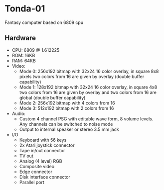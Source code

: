# Tonda-01
Fantasy computer based on 6809 cpu

## Hardware

* CPU: 6809 @ 1.612225
* ROM: 16KB
* RAM: 64KB
* Video: 
  * Mode 0: 256x192 bitmap with 32x24 16 color overlay, in square 8x8 pixels two colors from 16 are given by overlay (double buffer capability)
  * Mode 1: 128x192 bitmap with 32x24 16 color overlay, in square 4x8 two colors from 16 are given by overlay and two colors from 16 are global (double buffer capability)
  * Mode 2: 256x192 bitmap with 4 colors from 16
  * Mode 3: 512x192 bitmap with 2 colors from 16 
* Audio:
  * Custom 4 channel PSG with editable wave form, 8 volume levels. Any channels can be switched to noise mode
  * Output to internal speaker or stereo 3.5 mm jack
* I/O
  * Keyboard with 56 keys
  * 2x Atari joystick connector
  * Tape in/out connector
  * TV out 
  * Analog (4 level) RGB
  * Composite video
  * Edge connector
  * Disk interface connector
  * Parallel port
  




